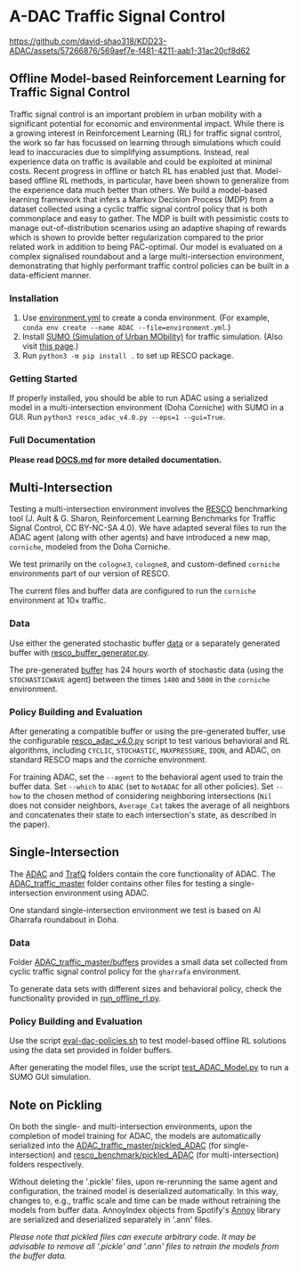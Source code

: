 # A-DAC Traffic Signal Control

https://github.com/david-shao318/KDD23-ADAC/assets/57266876/569aef7e-f481-4211-aab1-31ac20cf8d62

## Offline Model-based Reinforcement Learning for Traffic Signal Control

Traffic signal control is an important problem in urban mobility
with a significant potential for economic and environmental impact.
While there is a growing interest in Reinforcement Learning (RL)
for traffic signal control, the work so far has focussed on learning
through simulations which could lead to inaccuracies due to
simplifying assumptions. Instead, real experience data on traffic is
available and could be exploited at minimal costs. Recent progress
in offline or batch RL has enabled just that. Model-based offline RL
methods, in particular, have been shown to generalize from the
experience data much better than others.
We build a model-based learning framework that infers a Markov
Decision Process (MDP) from a dataset collected using a cyclic
traffic signal control policy that is both commonplace and easy
to gather. The MDP is built with pessimistic costs to manage
out-of-distribution scenarios using an adaptive shaping of rewards
which is shown to provide better regularization compared to the
prior related work in addition to being PAC-optimal. Our model is
evaluated on a complex signalised roundabout and a large
multi-intersection environment, demonstrating that highly performant
traffic control policies can be built in a data-efficient manner.

### Installation
1. Use [environment.yml](./environment.yml) to create a conda environment. (For example, `conda env create --name ADAC --file=environment.yml`.)
2. Install [SUMO (Simulation of Urban MObility)](https://www.eclipse.org/sumo/) for traffic simulation. (Also visit [this page](https://sumo.dlr.de/docs/Installing/index.html).)
3. Run `python3 -m pip install .` to set up RESCO package.

### Getting Started

If properly installed, you should be able to run ADAC using a serialized model in a multi-intersection environment (Doha Corniche) with SUMO in a GUI. Run `python3 resco_adac_v4.0.py --eps=1 --gui=True`.

### Full Documentation

**Please read [DOCS.md](DOCS.md) for more detailed documentation.**

## Multi-Intersection

Testing a multi-intersection environment involves the [RESCO](https://github.com/Pi-Star-Lab/RESCO) benchmarking tool (J. Ault & G. Sharon, Reinforcement Learning Benchmarks for Traffic Signal Control, CC BY-NC-SA 4.0). We have adapted several files to run the ADAC agent (along with other agents) and have introduced a new map, `corniche`, modeled from the Doha Corniche.

We test primarily on the `cologne3`, `cologne8`, and custom-defined `corniche` environments part of our version of RESCO.

The current files and buffer data are configured to run the `corniche` environment at 10× traffic.

### Data

Use either the generated stochastic buffer [data](./resco_benchmark/Buffer/) or a separately generated buffer with [resco_buffer_generator.py](./resco_buffer_generator.py).

The pre-generated [buffer](./resco_benchmark/Buffer/) has 24 hours worth of stochastic data (using the `STOCHASTICWAVE` agent) between the times `1400` and `5000` in the `corniche` environment.

### Policy Building and Evaluation

After generating a compatible buffer or using the pre-generated buffer, use the configurable [resco_adac_v4.0.py](./resco_adac_v4.0.py) script to test various behavioral and RL algorithms, including `CYCLIC`, `STOCHASTIC`, `MAXPRESSURE`, `IDQN`, and ADAC, on standard RESCO maps and the corniche environment.

For training ADAC, set the `--agent` to the behavioral agent used to train the buffer data. Set `--which` to `ADAC` (set to `NotADAC` for all other policies). Set `--how` to the chosen method of considering neighboring intersections (`Nil` does not consider neighbors, `Average_Cat` takes the average of all neighbors and concatenates their state to each intersection's state, as described in the paper).

## Single-Intersection

The [ADAC](./ADAC_traffic_master/ADAC/) and [TrafQ](./ADAC_traffic_master/TrafQ/) folders contain the core functionality of ADAC. The [ADAC_traffic_master](./ADAC_traffic_master/) folder contains other files for testing a single-intersection environment using ADAC.

One standard single-intersection environment we test is based on Al Gharrafa roundabout in Doha.

### Data

Folder [ADAC_traffic_master/buffers](./ADAC_traffic_master/buffers/) provides a small data set collected from cyclic traffic signal control policy for the `gharrafa` environment.

To generate data sets with different sizes and behavioral policy, check the functionality provided in [run_offline_rl.py](./ADAC_traffic_master/run_offline_rl.py).

### Policy Building and Evaluation

Use the script [eval-dac-policies.sh](./ADAC_traffic_master/eval-dac-policies.sh) to test model-based offline RL solutions using the data set provided in folder buffers.

After generating the model files, use the script [test_ADAC_Model.py](./ADAC_traffic_master/test_ADAC_Model.py) to run a SUMO GUI simulation.

## Note on Pickling

On both the single- and multi-intersection environments, upon the completion of model training for ADAC, the models are automatically serialized into the [ADAC_traffic_master/pickled_ADAC](./ADAC_traffic_master/pickled_ADAC/) (for single-intersection) and [resco_benchmark/pickled_ADAC](./resco_benchmark/pickled_ADAC/) (for multi-intersection) folders respectively.

Without deleting the '.pickle' files, upon re-rerunning the same agent and configuration, the trained model is deserialized automatically. In this way, changes to, e.g., traffic scale and time can be made without retraining the models from buffer data. AnnoyIndex objects from Spotify's [Annoy](https://github.com/spotify/annoy) library are serialized and deserialized separately in '.ann' files.

_Please note that pickled files can execute arbitrary code. It may be advisable to remove all '.pickle' and '.ann' files to retrain the models from the buffer data._
